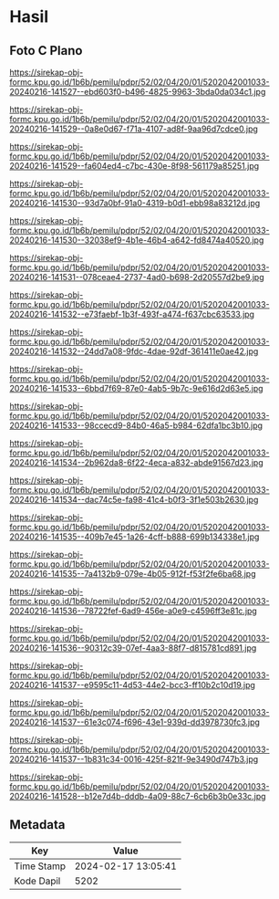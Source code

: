# Hasil

## Foto C Plano

https://sirekap-obj-formc.kpu.go.id/1b6b/pemilu/pdpr/52/02/04/20/01/5202042001033-20240216-141527--ebd603f0-b496-4825-9963-3bda0da034c1.jpg

https://sirekap-obj-formc.kpu.go.id/1b6b/pemilu/pdpr/52/02/04/20/01/5202042001033-20240216-141529--0a8e0d67-f71a-4107-ad8f-9aa96d7cdce0.jpg

https://sirekap-obj-formc.kpu.go.id/1b6b/pemilu/pdpr/52/02/04/20/01/5202042001033-20240216-141529--fa604ed4-c7bc-430e-8f98-561179a85251.jpg

https://sirekap-obj-formc.kpu.go.id/1b6b/pemilu/pdpr/52/02/04/20/01/5202042001033-20240216-141530--93d7a0bf-91a0-4319-b0d1-ebb98a83212d.jpg

https://sirekap-obj-formc.kpu.go.id/1b6b/pemilu/pdpr/52/02/04/20/01/5202042001033-20240216-141530--32038ef9-4b1e-46b4-a642-fd8474a40520.jpg

https://sirekap-obj-formc.kpu.go.id/1b6b/pemilu/pdpr/52/02/04/20/01/5202042001033-20240216-141531--078ceae4-2737-4ad0-b698-2d20557d2be9.jpg

https://sirekap-obj-formc.kpu.go.id/1b6b/pemilu/pdpr/52/02/04/20/01/5202042001033-20240216-141532--e73faebf-1b3f-493f-a474-f637cbc63533.jpg

https://sirekap-obj-formc.kpu.go.id/1b6b/pemilu/pdpr/52/02/04/20/01/5202042001033-20240216-141532--24dd7a08-9fdc-4dae-92df-361411e0ae42.jpg

https://sirekap-obj-formc.kpu.go.id/1b6b/pemilu/pdpr/52/02/04/20/01/5202042001033-20240216-141533--6bbd7f69-87e0-4ab5-9b7c-9e616d2d63e5.jpg

https://sirekap-obj-formc.kpu.go.id/1b6b/pemilu/pdpr/52/02/04/20/01/5202042001033-20240216-141533--98ccecd9-84b0-46a5-b984-62dfa1bc3b10.jpg

https://sirekap-obj-formc.kpu.go.id/1b6b/pemilu/pdpr/52/02/04/20/01/5202042001033-20240216-141534--2b962da8-6f22-4eca-a832-abde91567d23.jpg

https://sirekap-obj-formc.kpu.go.id/1b6b/pemilu/pdpr/52/02/04/20/01/5202042001033-20240216-141534--dac74c5e-fa98-41c4-b0f3-3f1e503b2630.jpg

https://sirekap-obj-formc.kpu.go.id/1b6b/pemilu/pdpr/52/02/04/20/01/5202042001033-20240216-141535--409b7e45-1a26-4cff-b888-699b134338e1.jpg

https://sirekap-obj-formc.kpu.go.id/1b6b/pemilu/pdpr/52/02/04/20/01/5202042001033-20240216-141535--7a4132b9-079e-4b05-912f-f53f2fe6ba68.jpg

https://sirekap-obj-formc.kpu.go.id/1b6b/pemilu/pdpr/52/02/04/20/01/5202042001033-20240216-141536--78722fef-6ad9-456e-a0e9-c4596ff3e81c.jpg

https://sirekap-obj-formc.kpu.go.id/1b6b/pemilu/pdpr/52/02/04/20/01/5202042001033-20240216-141536--90312c39-07ef-4aa3-88f7-d815781cd891.jpg

https://sirekap-obj-formc.kpu.go.id/1b6b/pemilu/pdpr/52/02/04/20/01/5202042001033-20240216-141537--e9595c11-4d53-44e2-bcc3-ff10b2c10d19.jpg

https://sirekap-obj-formc.kpu.go.id/1b6b/pemilu/pdpr/52/02/04/20/01/5202042001033-20240216-141537--61e3c074-f696-43e1-939d-dd3978730fc3.jpg

https://sirekap-obj-formc.kpu.go.id/1b6b/pemilu/pdpr/52/02/04/20/01/5202042001033-20240216-141537--1b831c34-0016-425f-821f-9e3490d747b3.jpg

https://sirekap-obj-formc.kpu.go.id/1b6b/pemilu/pdpr/52/02/04/20/01/5202042001033-20240216-141528--b12e7d4b-dddb-4a09-88c7-6cb6b3b0e33c.jpg


## Metadata

| Key        | Value               |
| ---------- | ------------------- |
| Time Stamp | 2024-02-17 13:05:41 |
| Kode Dapil | 5202                |



